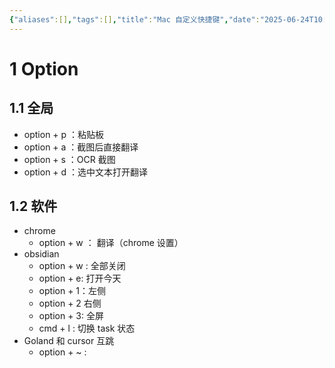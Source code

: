 ```yaml
---
{"aliases":[],"tags":[],"title":"Mac 自定义快捷键","date":"2025-06-24T10:05:37+08:00","date_modify":"2025-07-13T11:55:41+08:00","dg-publish":true,"permalink":"/Publish/01_技术/Mac 自定义快捷键/","dgPassFrontmatter":true,"created":"2025-06-24T10:05:37+08:00","updated":"2025-07-13T11:55:41+08:00"}
---
```



# 1 Option

## 1.1 全局

- option + p ：粘贴板
- option + a ：截图后直接翻译
- option + s ：OCR 截图
- option + d ：选中文本打开翻译

## 1.2 软件

- chrome
	- option + w ： 翻译（chrome 设置）
- obsidian
	- option + w : 全部关闭
	- option + e: 打开今天
	- option + 1：左侧
	- option + 2 右侧
	- option + 3: 全屏
	- cmd + l : 切换 task 状态
- Goland 和 cursor 互跳
	- option + ~ :
